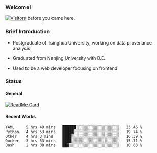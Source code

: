 ### Welcome!

[![Visitors](https://visitor-badge.laobi.icu/badge?page_id=HermitSun.HermitSun)]() before you came here.

### Brief Introduction

- Postgraduate of Tsinghua University, working on data provenance analysis

- Graduated from Nanjing University with B.E.

- Used to be a web developer focusing on frontend

### Status

#### General

[![ReadMe Card](https://github-readme-stats.hermitsun.vercel.app/api?username=HermitSun&count_private=true&show_icons=true)]()

#### Recent Works

<!--START_SECTION:waka-->
```text
YAML     5 hrs 49 mins   ██████░░░░░░░░░░░░░░░░░░░   23.46 % 
Python   4 hrs 53 mins   █████░░░░░░░░░░░░░░░░░░░░   19.74 % 
Other    4 hrs 3 mins    ████░░░░░░░░░░░░░░░░░░░░░   16.39 % 
Docker   3 hrs 53 mins   ████░░░░░░░░░░░░░░░░░░░░░   15.71 % 
Bash     2 hrs 38 mins   ██▓░░░░░░░░░░░░░░░░░░░░░░   10.63 % 
```
<!--END_SECTION:waka-->
